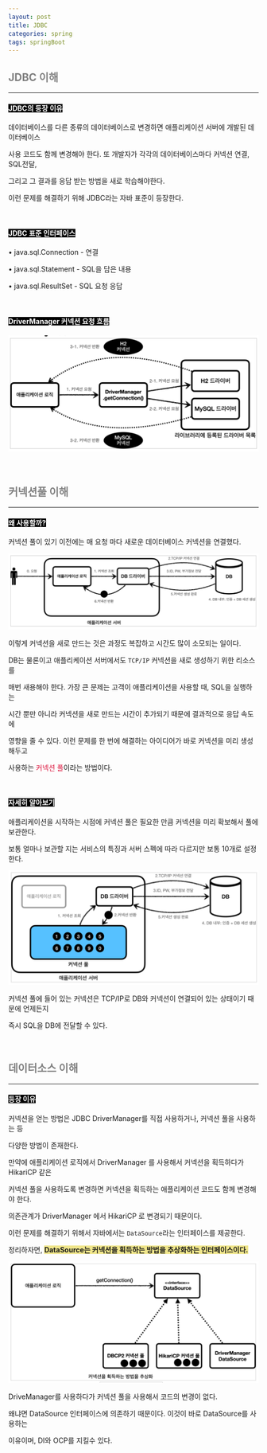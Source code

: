 ```yaml
---
layout: post
title: JDBC
categories: spring
tags: springBoot
---
```


## <span style="color:gray">JDBC 이해</span>

---

#### <span style="background-color:black; color:white">JDBC의 등장 이유</span>

데이터베이스를 다른 종류의 데이터베이스로 변경하면 애플리케이션 서버에 개발된 데이터베이스

사용 코드도 함께 변경해야 한다. 또 개발자가 각각의 데이터베이스마다 커넥션 연결, SQL전달,

그리고 그 결과를 응답 받는 방법을 새로 학습해야한다.

이런 문제를 해결하기 위해 JDBC라는 자바 표준이 등장한다.

<br>

#### <span style="background-color:black; color:white">JDBC 표준 인터페이스</span>

• java.sql.Connection - 연결

• java.sql.Statement - SQL을 담은 내용

• java.sql.ResultSet - SQL 요청 응답


<br>

#### <span style="background-color:black; color:white">DriverManager 커넥션 요청 흐름</span>

<img src = "../assets/img/spring/db/driverManager.png"><br>

<br>

## <span style="color:gray">커넥션풀 이해</span>

---

#### <span style="background-color:black; color:white">왜 사용할까?</span>

커넥션 풀이 있기 이전에는 매 요청 마다 새로운 데이터베이스 커넥션을 연결했다.

<img src = "/assets/img/spring/db/connection.png"><br>

이렇게 커넥션을 새로 만드는 것은 과정도 복잡하고 시간도 많이 소모되는 일이다.

DB는 물론이고 애플리케이션 서버에서도 `TCP/IP` 커넥션을 새로 생성하기 위한 리소스를

매번 새용해야 한다. 가장 큰 문제는 고객이 애플리케이션을 사용할 때, SQL을 실행하는 

시간 뿐만 아니라 커넥션을 새로 만드는 시간이 추가되기 때문에 결과적으로 응답 속도에 

영향을 줄 수 있다. 이런 문제를 한 번에 해결하는 아이디어가 바로 커넥션을 미리 생성해두고

사용하는 <span style="color:#DC143C">커넥션 풀</span>이라는 방법이다.

<br>

#### <span style="background-color:black; color:white">자세히 알아보기</span>

애플리케이션을 시작하는 시점에 커넥션 풀은 필요한 만큼 커넥션을 미리 확보해서 풀에 보관한다. 

보통 얼마나 보관할 지는 서비스의 특징과 서버 스펙에 따라 다르지만 보통 10개로 설정한다.

<img src="/assets/img/spring/db/connectionPool.png"><br>

커넥션 풀에 들어 있는 커넥션은 TCP/IP로 DB와 커넥션이 연결되어 있는 상태이기 때문에 언제든지

즉시 SQL을 DB에 전달할 수 있다.

<br>

## <span style="color:gray">데이터소스 이해</span>

---

#### <span style="background-color:black; color:white">등장 이유</span>

커넥션을 얻는 방법은 JDBC DriverManager를 직접 사용하거나, 커넥션 풀을 사용하는 등

다양한 방법이 존재한다. 

만약에 애플리케이션 로직에서 DriverManager 를 사용해서 커넥션을 획득하다가 HikariCP 같은 

커넥션 풀을 사용하도록 변경하면 커넥션을 획득하는 애플리케이션 코드도 함께 변경해야 한다. 

의존관계가 DriverManager 에서 HikariCP 로 변경되기 때문이다.

이런 문제를 해결하기 위해서 자바에서는 `DataSource`라는 인터페이스를 제공한다.

정리하자면, **<span style="background-color:#F0E68C">DataSource는 커넥션을 획득하는 방법을 추상화하는 인터페이스이다.</span>**

<img src="../assets/img/spring/db/datasource.png"><br>

DriveManager를 사용하다가 커넥션 풀을 사용해서 코드의 변경이 없다.

왜냐면 DataSource 인터페이스에 의존하기 때문이다. 이것이 바로 DataSource를 사용하는

이유이며, DI와 OCP를 지킬수 있다.